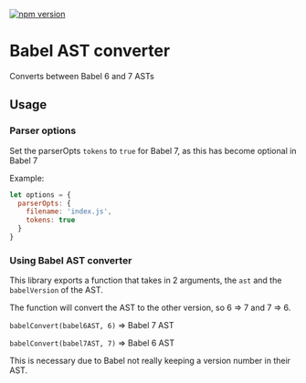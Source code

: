 [![npm version](https://badge.fury.io/js/babel-ast-converter.svg)](https://badge.fury.io/js/babel-ast-converter)

# Babel AST converter

Converts between Babel 6 and 7 ASTs

## Usage

### Parser options

Set the parserOpts `tokens` to `true` for Babel 7, as this has become optional in Babel 7

Example:

```Javascript
let options = {
  parserOpts: {
    filename: 'index.js',
    tokens: true
  }
}
```

### Using Babel AST converter

This library exports a function that takes in 2 arguments, the `ast` and the `babelVersion` of the AST.

The function will convert the AST to the other version, so 6 => 7 and 7 => 6.

`babelConvert(babel6AST, 6)` => Babel 7 AST

`babelConvert(babel7AST, 7)` => Babel 6 AST

This is necessary due to Babel not really keeping a version number in their AST.
